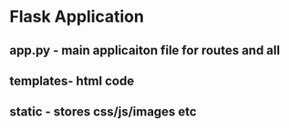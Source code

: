 # Flask Application

## app.py - main applicaiton file for routes and all
## templates- html code
## static - stores css/js/images etc

